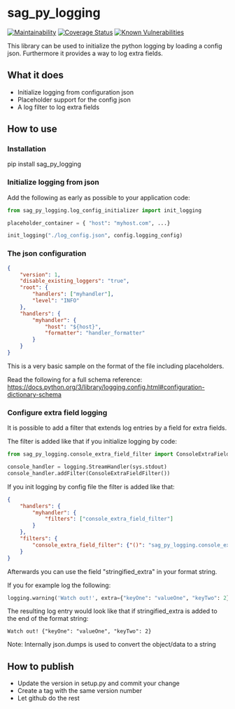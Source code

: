# sag_py_logging

[![Maintainability][codeclimate-image]][codeclimate-url]
[![Coverage Status][coveralls-image]][coveralls-url]
[![Known Vulnerabilities](https://snyk.io/test/github/SamhammerAG/sag_py_logging/badge.svg)](https://snyk.io/test/github/SamhammerAG/sag_py_logging)

[coveralls-image]:https://coveralls.io/repos/github/SamhammerAG/sag_py_logging/badge.svg?branch=master
[coveralls-url]:https://coveralls.io/github/SamhammerAG/sag_py_logging?branch=master
[codeclimate-image]:https://api.codeclimate.com/v1/badges/74139973d3df4567a67b/maintainability
[codeclimate-url]:https://codeclimate.com/github/SamhammerAG/sag_py_logging/maintainability

This library can be used to initialize the python logging by loading a config json.
Furthermore it provides a way to log extra fields.

## What it does
* Initialize logging from configuration json
* Placeholder support for the config json
* A log filter to log extra fields

## How to use

### Installation

pip install sag_py_logging

### Initialize logging from json

Add the following as early as possible to your application code:

```python
from sag_py_logging.log_config_initializer import init_logging

placeholder_container = { "host": "myhost.com", ...}

init_logging("./log_config.json", config.logging_config)
```

### The json configuration

```json
{
    "version": 1,
    "disable_existing_loggers": "true",
    "root": {
        "handlers": ["myhandler"],
        "level": "INFO"
    },
    "handlers": {
        "myhandler": {
            "host": "${host}",
            "formatter": "handler_formatter"
        }
    }
}
```
This is a very basic sample on the format of the file including placeholders.

Read the following for a full schema reference: https://docs.python.org/3/library/logging.config.html#configuration-dictionary-schema

### Configure extra field logging

It is possible to add a filter that extends log entries by a field for extra fields.

The filter is added like that if you initialize logging by code:
```python
from sag_py_logging.console_extra_field_filter import ConsoleExtraFieldFilter

console_handler = logging.StreamHandler(sys.stdout)
console_handler.addFilter(ConsoleExtraFieldFilter())
```

If you init logging by config file the filter is added like that:
```json
{
    "handlers": {
        "myhandler": {
            "filters": ["console_extra_field_filter"]
        }
    },
    "filters": {
        "console_extra_field_filter": {"()": "sag_py_logging.console_extra_field_filter.ConsoleExtraFieldFilter"}
    }
}
```

Afterwards you can use the field "stringified_extra" in your format string.

If you for example log the following:
```python
logging.warning('Watch out!', extra={"keyOne": "valueOne", "keyTwo": 2})
```

The resulting log entry would look like that if stringified_extra is added to the end of the format string:

```
Watch out! {"keyOne": "valueOne", "keyTwo": 2}
```

Note: Internally json.dumps is used to convert the object/data to a string

## How to publish

* Update the version in setup.py and commit your change
* Create a tag with the same version number
* Let github do the rest
